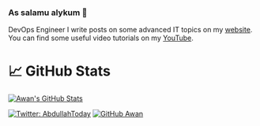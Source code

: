 ### As salamu alykum 👋

DevOps Engineer
I write posts on some advanced IT topics on my [website](https://abdullah.solutions).
You can find some useful video tutorials on my [YouTube](https://youtube.com/AbdullahToday).

# &#x1f4c8; GitHub Stats


<a href="https://github.com/Awan/Awan">
  <img align="center" src="https://github-readme-stats.vercel.app/api?username=Awan&show_icons=true&line_height=27&count_private=true&title_color=ffffff&text_color=c9cacc&icon_color=2bbc8a&bg_color=1d1f21" alt="Awan's GitHub Stats" />
</a>

[![Twitter: AbdullahToday](https://img.shields.io/twitter/follow/AbdullahToday?style=social)](https://twitter.com/AbdullahToday)
[![GitHub Awan](https://img.shields.io/github/followers/Awan?label=follow&style=social)](https://github.com/Awan)
